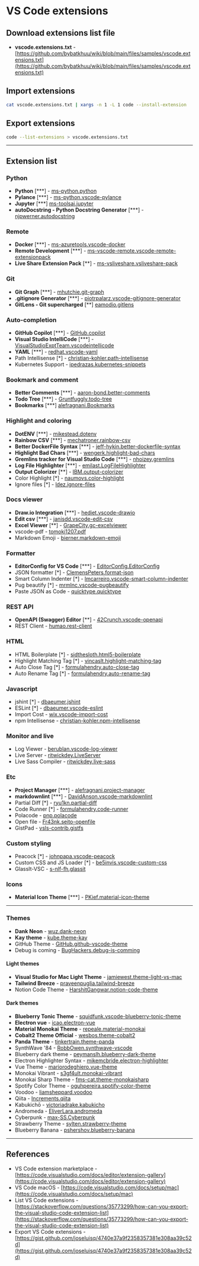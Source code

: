 # VS Code extensions

## Download extensions list file

* **vscode.extensions.txt** - [https://github.com/bybatkhuu/wiki/blob/main/files/samples/vscode.extensions.txt](https://github.com/bybatkhuu/wiki/blob/main/files/samples/vscode.extensions.txt)

## Import extensions

```bash
cat vscode.extensions.txt | xargs -n 1 -L 1 code --install-extension
```

## Export extensions

```bash
code --list-extensions > vscode.extensions.txt
```

---

## Extension list

### Python

* **Python** [\*\*\*] - [ms-python.python](https://marketplace.visualstudio.com/items?itemName=ms-python.python)
* **Pylance** [\*\*\*] - [ms-python.vscode-pylance](https://marketplace.visualstudio.com/items?itemName=ms-python.vscode-pylance)
* **Jupyter** [\*\*\*] [ms-toolsai.jupyter](https://marketplace.visualstudio.com/items?itemName=ms-toolsai.jupyter)
* **autoDocstring - Python Docstring Generator** [\*\*\*] - [njpwerner.autodocstring](https://marketplace.visualstudio.com/items?itemName=njpwerner.autodocstring)

### Remote

* **Docker** [\*\*\*] - [ms-azuretools.vscode-docker](https://marketplace.visualstudio.com/items?itemName=ms-azuretools.vscode-docker)
* **Remote Development** [\*\*\*] - [ms-vscode-remote.vscode-remote-extensionpack](https://marketplace.visualstudio.com/items?itemName=ms-vscode-remote.vscode-remote-extensionpack)
* **Live Share Extension Pack** [\*\*] - [ms-vsliveshare.vsliveshare-pack](https://marketplace.visualstudio.com/items?itemName=ms-vsliveshare.vsliveshare-pack)

### Git

* **Git Graph** [\*\*\*] - [mhutchie.git-graph](https://marketplace.visualstudio.com/items?itemName=mhutchie.git-graph)
* **.gitignore Generator** [\*\*\*] - [piotrpalarz.vscode-gitignore-generator](https://marketplace.visualstudio.com/items?itemName=piotrpalarz.vscode-gitignore-generator)
* **GitLens - Git supercharged** [\*\*] [eamodio.gitlens](https://marketplace.visualstudio.com/items?itemName=eamodio.gitlens)

### Auto-completion

* **GitHub Copilot** [\*\*\*] - [GitHub.copilot](https://marketplace.visualstudio.com/items?itemName=GitHub.copilot)
* **Visual Studio IntelliCode** [\*\*\*] - [VisualStudioExptTeam.vscodeintellicode](https://marketplace.visualstudio.com/items?itemName=VisualStudioExptTeam.vscodeintellicode)
* **YAML** [\*\*\*] - [redhat.vscode-yaml](https://marketplace.visualstudio.com/items?itemName=redhat.vscode-yaml)
* Path Intellisense [\*] - [christian-kohler.path-intellisense](https://marketplace.visualstudio.com/items?itemName=christian-kohler.path-intellisense)
* Kubernetes Support - [ipedrazas.kubernetes-snippets](https://marketplace.visualstudio.com/items?itemName=ipedrazas.kubernetes-snippets)

### Bookmark and comment

* **Better Comments** [\*\*\*] - [aaron-bond.better-comments](https://marketplace.visualstudio.com/items?itemName=aaron-bond.better-comments)
* **Todo Tree** [\*\*\*] - [Gruntfuggly.todo-tree](https://marketplace.visualstudio.com/items?itemName=Gruntfuggly.todo-tree)
* **Bookmarks** [\*\*\*] [alefragnani.Bookmarks](https://marketplace.visualstudio.com/items?itemName=alefragnani.Bookmarks)

### Highlight and coloring

* **DotENV** [\*\*\*] - [mikestead.dotenv](https://marketplace.visualstudio.com/items?itemName=mikestead.dotenv)
* **Rainbow CSV** [\*\*\*] - [mechatroner.rainbow-csv](https://marketplace.visualstudio.com/items?itemName=mechatroner.rainbow-csv)
* **Better DockerFile Syntax** [\*\*\*] - [jeff-hykin.better-dockerfile-syntax](https://marketplace.visualstudio.com/items?itemName=jeff-hykin.better-dockerfile-syntax)
* **Highlight Bad Chars** [\*\*\*] - [wengerk.highlight-bad-chars](https://marketplace.visualstudio.com/items?itemName=wengerk.highlight-bad-chars)
* **Gremlins tracker for Visual Studio Code** [\*\*\*] - [nhoizey.gremlins](https://marketplace.visualstudio.com/items?itemName=nhoizey.gremlins)
* **Log File Highlighter** [\*\*\*] - [emilast.LogFileHighlighter](https://marketplace.visualstudio.com/items?itemName=emilast.LogFileHighlighter)
* **Output Colorizer** [\*\*] - [IBM.output-colorizer](https://marketplace.visualstudio.com/items?itemName=IBM.output-colorizer)
* Color Highlight [\*] - [naumovs.color-highlight](https://marketplace.visualstudio.com/items?itemName=naumovs.color-highlight)
* Ignore files [\*] - [ldez.ignore-files](https://marketplace.visualstudio.com/items?itemName=ldez.ignore-files)

### Docs viewer

* **Draw.io Integration** [\*\*\*] - [hediet.vscode-drawio](https://marketplace.visualstudio.com/items?itemName=hediet.vscode-drawio)
* **Edit csv** [\*\*\*] - [janisdd.vscode-edit-csv](https://marketplace.visualstudio.com/items?itemName=janisdd.vscode-edit-csv)
* **Excel Viewer** [\*\*] - [GrapeCity.gc-excelviewer](https://marketplace.visualstudio.com/items?itemName=GrapeCity.gc-excelviewer)
* vscode-pdf - [tomoki1207.pdf](https://marketplace.visualstudio.com/items?itemName=tomoki1207.pdf)
* Markdown Emoji - [bierner.markdown-emoji](https://marketplace.visualstudio.com/items?itemName=bierner.markdown-emoji)

### Formatter

* **EditorConfig for VS Code** [\*\*\*] - [EditorConfig.EditorConfig](https://marketplace.visualstudio.com/items?itemName=EditorConfig.EditorConfig)
* JSON formatter [\*] - [ClemensPeters.format-json](https://marketplace.visualstudio.com/items?itemName=ClemensPeters.format-json)
* Smart Column Indenter [\*] - [lmcarreiro.vscode-smart-column-indenter](https://marketplace.visualstudio.com/items?itemName=lmcarreiro.vscode-smart-column-indenter)
* Pug beautify [\*] - [mrmlnc.vscode-pugbeautify](https://marketplace.visualstudio.com/items?itemName=mrmlnc.vscode-pugbeautify)
* Paste JSON as Code - [quicktype.quicktype](https://marketplace.visualstudio.com/items?itemName=quicktype.quicktype)

### REST API

* **OpenAPI (Swagger) Editor** [\*\*] - [42Crunch.vscode-openapi](https://marketplace.visualstudio.com/items?itemName=42Crunch.vscode-openapi)
* REST Client - [humao.rest-client](https://marketplace.visualstudio.com/items?itemName=humao.rest-client)

### HTML

* HTML Boilerplate [\*] - [sidthesloth.html5-boilerplate](https://marketplace.visualstudio.com/items?itemName=sidthesloth.html5-boilerplate)
* Highlight Matching Tag [\*] - [vincaslt.highlight-matching-tag](https://marketplace.visualstudio.com/items?itemName=vincaslt.highlight-matching-tag)
* Auto Close Tag [\*] - [formulahendry.auto-close-tag](https://marketplace.visualstudio.com/items?itemName=formulahendry.auto-close-tag)
* Auto Rename Tag [\*] - [formulahendry.auto-rename-tag](https://marketplace.visualstudio.com/items?itemName=formulahendry.auto-rename-tag)

### Javascript

* jshint [\*] - [dbaeumer.jshint](https://marketplace.visualstudio.com/items?itemName=dbaeumer.jshint)
* ESLint [\*] - [dbaeumer.vscode-eslint](https://marketplace.visualstudio.com/items?itemName=dbaeumer.vscode-eslint)
* Import Cost - [wix.vscode-import-cost](https://marketplace.visualstudio.com/items?itemName=wix.vscode-import-cost)
* npm Intellisense - [christian-kohler.npm-intellisense](https://marketplace.visualstudio.com/items?itemName=christian-kohler.npm-intellisense)

### Monitor and live

* Log Viewer - [berublan.vscode-log-viewer](https://marketplace.visualstudio.com/items?itemName=berublan.vscode-log-viewer)
* Live Server - [ritwickdey.LiveServer](https://marketplace.visualstudio.com/items?itemName=ritwickdey.LiveServer)
* Live Sass Compiler - [ritwickdey.live-sass](https://marketplace.visualstudio.com/items?itemName=ritwickdey.live-sass)

### Etc

* **Project Manager** [\*\*\*] - [alefragnani.project-manager](https://marketplace.visualstudio.com/items?itemName=alefragnani.project-manager)
* **markdownlint** [\*\*\*] - [DavidAnson.vscode-markdownlint](https://marketplace.visualstudio.com/items?itemName=DavidAnson.vscode-markdownlint)
* Partial Diff [\*] - [ryu1kn.partial-diff](https://marketplace.visualstudio.com/items?itemName=ryu1kn.partial-diff)
* Code Runner [\*] - [formulahendry.code-runner](https://marketplace.visualstudio.com/items?itemName=formulahendry.code-runner)
* Polacode - [pnp.polacode](https://marketplace.visualstudio.com/items?itemName=pnp.polacode)
* Open file - [Fr43nk.seito-openfile](https://marketplace.visualstudio.com/items?itemName=Fr43nk.seito-openfile)
* GistPad - [vsls-contrib.gistfs](https://marketplace.visualstudio.com/items?itemName=vsls-contrib.gistfs)

### Custom styling

* Peacock [\*] - [johnpapa.vscode-peacock](https://marketplace.visualstudio.com/items?itemName=johnpapa.vscode-peacock)
* Custom CSS and JS Loader [\*] - [be5invis.vscode-custom-css](https://marketplace.visualstudio.com/items?itemName=be5invis.vscode-custom-css)
* GlassIt-VSC - [s-nlf-fh.glassit](https://marketplace.visualstudio.com/items?itemName=s-nlf-fh.glassit)

### Icons

* **Material Icon Theme** [\*\*\*] - [PKief.material-icon-theme](https://marketplace.visualstudio.com/items?itemName=PKief.material-icon-theme)

---

### Themes

* **Dank Neon** - [wuz.dank-neon](https://marketplace.visualstudio.com/items?itemName=wuz.dank-neon)
* **Kay theme** - [kube.theme-kay](https://marketplace.visualstudio.com/items?itemName=kube.theme-kay)
* GitHub Theme - [GitHub.github-vscode-theme](https://marketplace.visualstudio.com/items?itemName=GitHub.github-vscode-theme)
* Debug is coming - [BugHackers.debug-is-comming](https://marketplace.visualstudio.com/items?itemName=BugHackers.debug-is-comming)

#### Light themes

* **Visual Studio for Mac Light Theme** - [jamiewest.theme-light-vs-mac](https://marketplace.visualstudio.com/items?itemName=jamiewest.theme-light-vs-mac)
* **Tailwind Breeze** - [praveenpuglia.tailwind-breeze](https://marketplace.visualstudio.com/items?itemName=praveenpuglia.tailwind-breeze)
* Notion Code Theme - [HarshitGangwar.notion-code-theme](https://marketplace.visualstudio.com/items?itemName=HarshitGangwar.notion-code-theme)

#### Dark themes

* **Blueberry Tonic Theme** - [squidfunk.vscode-blueberry-tonic-theme](https://marketplace.visualstudio.com/items?itemName=squidfunk.vscode-blueberry-tonic-theme)
* **Electron vue** - [icao.electron-vue](https://marketplace.visualstudio.com/items?itemName=icao.electron-vue)
* **Material Monokai Theme** - [repeale.material-monokai](https://marketplace.visualstudio.com/items?itemName=repeale.material-monokai)
* **Cobalt2 Theme Official** - [wesbos.theme-cobalt2](https://marketplace.visualstudio.com/items?itemName=wesbos.theme-cobalt2)
* **Panda Theme** - [tinkertrain.theme-panda](https://marketplace.visualstudio.com/items?itemName=tinkertrain.theme-panda)
* SynthWave '84 - [RobbOwen.synthwave-vscode](https://marketplace.visualstudio.com/items?itemName=RobbOwen.synthwave-vscode)
* Blueberry dark theme - [peymanslh.blueberry-dark-theme](https://marketplace.visualstudio.com/items?itemName=peymanslh.blueberry-dark-theme)
* Electron Highlighter Syntax - [mikemcbride.electron-highlighter](https://marketplace.visualstudio.com/items?itemName=mikemcbride.electron-highlighter)
* Vue Theme - [mariorodeghiero.vue-theme](https://marketplace.visualstudio.com/items?itemName=mariorodeghiero.vue-theme)
* Monokai Vibrant - [s3gf4ult.monokai-vibrant](https://marketplace.visualstudio.com/items?itemName=s3gf4ult.monokai-vibrant)
* Monokai Sharp Theme - [fms-cat.theme-monokaisharp](https://marketplace.visualstudio.com/items?itemName=fms-cat.theme-monokaisharp)
* Spotify Color Theme - [oguhpereira.spotify-color-theme](https://marketplace.visualstudio.com/items?itemName=oguhpereira.spotify-color-theme)
* Voodoo - [liamsheppard.voodoo](https://marketplace.visualstudio.com/items?itemName=liamsheppard.voodoo)
* Qiita - [Increments.qiita](https://marketplace.visualstudio.com/items?itemName=Increments.qiita)
* Kabukichō - [victoriadrake.kabukicho](https://marketplace.visualstudio.com/items?itemName=victoriadrake.kabukicho)
* Andromeda - [EliverLara.andromeda](https://marketplace.visualstudio.com/items?itemName=EliverLara.andromeda)
* Cyberpunk - [max-SS.Cyberpunk](https://marketplace.visualstudio.com/items?itemName=max-SS.Cyberpunk)
* Strawberry Theme - [sylten.strawberry-theme](https://marketplace.visualstudio.com/items?itemName=sylten.strawberry-theme)
* Blueberry Banana - [pshershov.blueberry-banana](https://marketplace.visualstudio.com/items?itemName=pshershov.blueberry-banana)

---

## References

* VS Code extension marketplace - [https://code.visualstudio.com/docs/editor/extension-gallery](https://code.visualstudio.com/docs/editor/extension-gallery)
* VS Code macOS - [https://code.visualstudio.com/docs/setup/mac](https://code.visualstudio.com/docs/setup/mac)
* List VS Code extensions - [https://stackoverflow.com/questions/35773299/how-can-you-export-the-visual-studio-code-extension-list](https://stackoverflow.com/questions/35773299/how-can-you-export-the-visual-studio-code-extension-list)
* Export VS Code extensions - [https://gist.github.com/joseluisq/4740e37a9f2358357381e308aa39c52d](https://gist.github.com/joseluisq/4740e37a9f2358357381e308aa39c52d)
